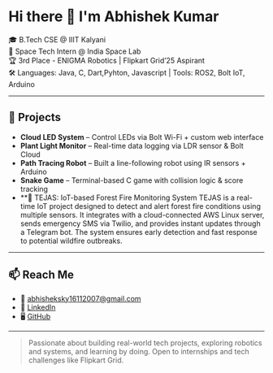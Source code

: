 # Hi there 👋 I'm Abhishek Kumar

🎓 B.Tech CSE @ IIIT Kalyani  
🤖 Space Tech Intern @ India Space Lab  
🏆 3rd Place - ENIGMA Robotics | Flipkart Grid’25 Aspirant  
🛠️ Languages: Java, C, Dart,Pyhton, Javascript | Tools: ROS2, Bolt IoT, Arduino

---

## 🚀 Projects
-  **Cloud LED System** – Control LEDs via Bolt Wi-Fi + custom web interface  
-  **Plant Light Monitor** – Real-time data logging via LDR sensor & Bolt Cloud  
-  **Path Tracing Robot** – Built a line-following robot using IR sensors + Arduino  
-  **Snake Game** – Terminal-based C game with collision logic & score tracking
-  **🌲 TEJAS: IoT-based Forest Fire Monitoring System
         TEJAS is a real-time IoT project designed to detect and alert forest fire conditions using multiple sensors. It integrates with a cloud-connected AWS Linux server, sends emergency SMS via Twilio, and provides instant updates                     through a Telegram bot. The system ensures early detection and fast response to potential wildfire outbreaks.

---

## 📫 Reach Me
- 📧 abhisheksky16112007@gmail.com  
- 🔗 [LinkedIn](https://linkedin.com/in/abhishek-kumar-6a458b329)  
- 🖥️ [GitHub](https://github.com/abhiiiisheek)

---

> Passionate about building real-world tech projects, exploring robotics and systems, and learning by doing. Open to internships and tech challenges like Flipkart Grid.
